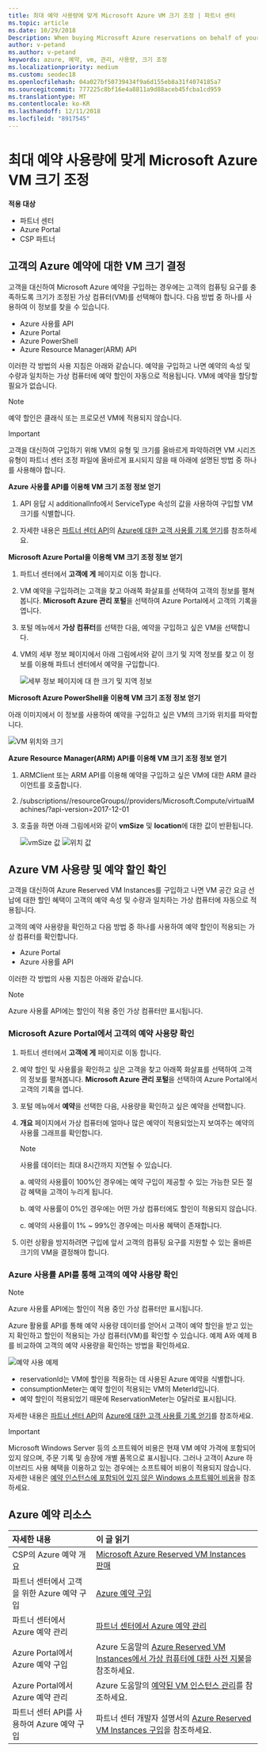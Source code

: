 ```yaml
---
title: 최대 예약 사용량에 맞게 Microsoft Azure VM 크기 조정 | 파트너 센터
ms.topic: article
ms.date: 10/29/2018
Description: When buying Microsoft Azure reservations on behalf of your customers, you’ll need to choose a virtual machine (VM) sized to meet the customer’s computing needs.
author: v-petand
ms.author: v-petand
keywords: azure, 예약, vm, 관리, 사용량, 크기 조정
ms.localizationpriority: medium
ms.custom: seodec18
ms.openlocfilehash: 04a027bf50739434f9a6d155eb8a31f4074185a7
ms.sourcegitcommit: 777225c8bf16e4a8811a9d88aceb45fcba1cd959
ms.translationtype: MT
ms.contentlocale: ko-KR
ms.lasthandoff: 12/11/2018
ms.locfileid: "8917545"
---
```

# <a name="microsoft-azure-vm-sizing-for-maximum-reservation-usage"></a>최대 예약 사용량에 맞게 Microsoft Azure VM 크기 조정 

**적용 대상**

-  파트너 센터
-  Azure Portal
-  CSP 파트너

## <a name="determine-the-vm-size-for-a-customers-azure-reservation"></a>고객의 Azure 예약에 대한 VM 크기 결정 

고객을 대신하여 Microsoft Azure 예약을 구입하는 경우에는 고객의 컴퓨팅 요구를 충족하도록 크기가 조정된 가상 컴퓨터(VM)를 선택해야 합니다. 다음 방법 중 하나를 사용하여 이 정보를 찾을 수 있습니다.

-   Azure 사용률 API
-   Azure Portal
-   Azure PowerShell
-   Azure Resource Manager(ARM) API

이러한 각 방법의 사용 지침은 아래와 같습니다. 예약을 구입하고 나면 예약의 속성 및 수량과 일치하는 가상 컴퓨터에 예약 할인이 자동으로 적용됩니다. VM에 예약을 할당할 필요가 없습니다.

>[!NOTE]
>예약 할인은 클래식 또는 프로모션 VM에 적용되지 않습니다.

>[!IMPORTANT]
>고객을 대신하여 구입하기 위해 VM의 유형 및 크기를 올바르게 파악하려면 VM 시리즈 유형이 파트너 센터 조정 파일에 올바르게 표시되지 않을 때 아래에 설명된 방법 중 하나를 사용해야 합니다.


**Azure 사용률 API를 이용해 VM 크기 조정 정보 얻기**

1.  API 응답 시 additionalInfo에서 ServiceType 속성의 값을 사용하여 구입할 VM 크기를 식별합니다. 

2.  자세한 내용은 [파트너 센터 API](https://docs.microsoft.com/partner-center/develop/)의 [Azure에 대한 고객 사용률 기록 얻기](https://docs.microsoft.com/partner-center/develop/get-a-customer-s-utilization-record-for-azure)를 참조하세요. 

**Microsoft Azure Portal을 이용해 VM 크기 조정 정보 얻기**

1.  파트너 센터에서 **고객에 게** 페이지로 이동 합니다.

2.  VM 예약을 구입하려는 고객을 찾고 아래쪽 화살표를 선택하여 고객의 정보를 펼쳐봅니다. **Microsoft Azure 관리 포털**을 선택하여 Azure Portal에서 고객의 기록을 엽니다. 

3.  포털 메뉴에서 **가상 컴퓨터**를 선택한 다음, 예약을 구입하고 싶은 VM을 선택합니다. 

4.  VM의 세부 정보 페이지에서 아래 그림에서와 같이 크기 및 지역 정보를 찾고 이 정보를 이용해 파트너 센터에서 예약을 구입합니다.  

    ![세부 정보 페이지에 대 한 크기 및 지역 정보](images/usage1.png)

**Microsoft Azure PowerShell을 이용해 VM 크기 조정 정보 얻기**

아래 이미지에서 이 정보를 사용하여 예약을 구입하고 싶은 VM의 크기와 위치를 파악합니다. 

![VM 위치와 크기](images/usage2.png)

**Azure Resource Manager(ARM) API를 이용해 VM 크기 조정 정보 얻기**

1.  ARMClient 또는 ARM API를 이용해 예약을 구입하고 싶은 VM에 대한 ARM 클라이언트를 호출합니다.

2.  /subscriptions/<Subscription ID>/resourceGroups/<Resource group name>/providers/Microsoft.Compute/virtualMachines/<VM Instance Name>?api-version=2017-12-01

3.  호출을 하면 아래 그림에서와 같이 **vmSize** 및 **location**에 대한 값이 반환됩니다.

    ![vmSize 값](images/usage3.png)
    ![위치 값](images/usage4.png)
 

## <a name="verify-azure-vm-usage-and-reservation-discount"></a>Azure VM 사용량 및 예약 할인 확인

고객을 대신하여 Azure Reserved VM Instances를 구입하고 나면 VM 공간 요금 선납에 대한 할인 혜택이 고객의 예약 속성 및 수량과 일치하는 가상 컴퓨터에 자동으로 적용됩니다. 

고객의 예약 사용량을 확인하고 다음 방법 중 하나를 사용하여 예약 할인이 적용되는 가상 컴퓨터를 확인합니다.   

-   Azure Portal
-   Azure 사용률 API

이러한 각 방법의 사용 지침은 아래와 같습니다.

>[!NOTE]
>Azure 사용률 API에는 할인이 적용 중인 가상 컴퓨터만 표시됩니다.  

### <a name="verify-the-customers-reservation-usage-in-the-microsoft-azure-portal"></a>Microsoft Azure Portal에서 고객의 예약 사용량 확인

1.  파트너 센터에서 **고객에 게** 페이지로 이동 합니다.

2.  예약 할인 및 사용률을 확인하고 싶은 고객을 찾고 아래쪽 화살표를 선택하여 고객의 정보를 펼쳐봅니다. **Microsoft Azure 관리 포털**을 선택하여 Azure Portal에서 고객의 기록을 엽니다. 

3.  포털 메뉴에서 **예약**을 선택한 다음, 사용량을 확인하고 싶은 예약을 선택합니다. 

4.  **개요** 페이지에서 가상 컴퓨터에 얼마나 많은 예약이 적용되었는지 보여주는 예약의 사용률 그래프를 확인합니다. 

    >[!NOTE]
    >사용률 데이터는 최대 8시간까지 지연될 수 있습니다.
    
    a.  예약의 사용률이 100%인 경우에는 예약 구입이 제공할 수 있는 가능한 모든 절감 혜택을 고객이 누리게 됩니다. 
    
    b.  예약 사용률이 0%인 경우에는 어떤 가상 컴퓨터에도 할인이 적용되지 않습니다. 
    
    c.  예약의 사용률이 1% ~ 99%인 경우에는 미사용 혜택이 존재합니다. 

5.  이런 상황을 방지하려면 구입에 앞서 고객의 컴퓨팅 요구를 지원할 수 있는 올바른 크기의 VM을 결정해야 합니다.

### <a name="verify-the-customers-reservation-usage-with-the-azure-utilization-api"></a>Azure 사용률 API를 통해 고객의 예약 사용량 확인

>[!NOTE]
>Azure 사용률 API에는 할인이 적용 중인 가상 컴퓨터만 표시됩니다.  

Azure 활용률 API를 통해 예약 사용량 데이터를 얻어서 고객이 예약 할인을 받고 있는지 확인하고 할인이 적용되는 가상 컴퓨터(VM)를 확인할 수 있습니다. 예제 A와 예제 B를 비교하여 고객의 예약 사용량을 확인하는 방법을 확인하세요. 

![예약 사용 예제](images\usage5.png)

-   reservationId는 VM에 할인을 적용하는 데 사용된 Azure 예약을 식별합니다.
-   consumptionMeter는 예약 할인이 적용되는 VM의 MeterId입니다.
-   예약 할인이 적용되었기 때문에 ReservationMeter는 0달러로 표시됩니다. 

자세한 내용은 [파트너 센터 API](https://docs.microsoft.com/partner-center/develop/)의 [Azure에 대한 고객 사용률 기록 얻기](https://docs.microsoft.com/partner-center/develop/get-a-customer-s-utilization-record-for-azure)를 참조하세요.

>[!IMPORTANT]
>Microsoft Windows Server 등의 소프트웨어 비용은 현재 VM 예약 가격에 포함되어 있지 않으며, 주문 기록 및 송장에 개별 품목으로 표시됩니다. 그러나 고객이 Azure 하이브리드 사용 혜택을 이용하고 있는 경우에는 소프트웨어 비용이 적용되지 않습니다. 자세한 내용은 [예약 인스턴스에 포함되어 있지 않은 Windows 소프트웨어 비용](https://docs.microsoft.com/azure/billing/billing-reserved-instance-windows-software-costs)을 참조하세요.  

## <a name="azure-reservations-resources"></a>Azure 예약 리소스
|**자세한 내용**   |**이 글 읽기**    |
|:-----------------------------|:-----------------|
|CSP의 Azure 예약 개요  | [Microsoft Azure Reserved VM Instances 판매](azure-reservations.md)
|파트너 센터에서 고객을 위한 Azure 예약 구입   |[Azure 예약 구입](azure-reservations-buying.md)
|파트너 센터에서 Azure 예약 관리 | [파트너 센터에서 Azure 예약 관리](azure-reservations-manage.md)
|Azure Portal에서 Azure 예약 구입 | Azure 도움말의 [Azure Reserved VM Instances에서 가상 컴퓨터에 대한 사전 지불](https://docs.microsoft.com/azure/virtual-machines/windows/prepay-reserved-vm-instances)을 참조하세요. |
|Azure Portal에서 Azure 예약 관리   |Azure 도움말의 [예약된 VM 인스턴스 관리](https://docs.microsoft.com/azure/billing/billing-manage-reserved-vm-instance)를 참조하세요.  |
|파트너 센터 API를 사용하여 Azure 예약 구입 | 파트너 센터 개발자 설명서의 [Azure Reserved VM Instances 구입](https://docs.microsoft.com/partner-center/develop/purchase-azure-reservations)을 참조하세요.



